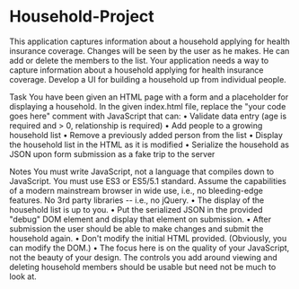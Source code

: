 # Household-Project
This application captures information about a household applying for health insurance coverage. Changes will be seen by the user as he makes. He can add or delete the members to the list.
Your application needs a way to capture information about a household applying for health insurance coverage. Develop a UI for building a household up from individual people.

Task You have been given an HTML page with a form and a placeholder for displaying a household. In the given index.html file, replace the "your code goes here" comment with JavaScript that can: • Validate data entry (age is required and > 0, relationship is required) • Add people to a growing household list • Remove a previously added person from the list • Display the household list in the HTML as it is modified • Serialize the household as JSON upon form submission as a fake trip to the server

Notes You must write JavaScript, not a language that compiles down to JavaScript. 
You must use ES3 or ES5/5.1 standard. Assume the capabilities of a modern mainstream browser in wide use, i.e., no bleeding-edge features. 
No 3rd party libraries -- i.e., no jQuery. 
• The display of the household list is up to you. 
• Put the serialized JSON in the provided "debug" DOM element and display that element on submission. 
• After submission the user should be able to make changes and submit the household again. 
• Don't modify the initial HTML provided. (Obviously, you can modify the DOM.) 
• The focus here is on the quality of your JavaScript, not the beauty of your design. The controls you add around viewing and deleting household members should be usable but need not be much to look at.
